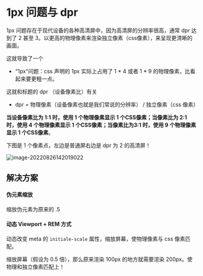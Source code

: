 # 1px 问题与 dpr

1px 问题存在于现代设备的各种高清屏中，因为高清屏的分辨率很高，通常 dpr 达到了 2 甚至 3。以更高的物理像素来渲染独立像素（css像素），来呈现更清晰的画面。

这就导致了一个

- “1px”问题：css 声明的 1px 实际上占用了 1 * 4 或者 1 * 9 的物理像素，比看起来要更粗一点。

这就和标题的 dpr （设备像素比）有关

- dpr = 物理像素（设备像素也就是我们常说的分辨率） / 独立像素（css 像素）

**当设备像素比为 1:1 时，使用 1 个物理像素显示 1 个CSS像素；当像素比为 2:1 时，使用 4 个物理像素显示 1 个CSS像素；当像素比为3:1 时，使用 9 个物理像素显示 1 个CSS像素**。

下图是 1 个像素点，左边是普通屏右边是 dpr 为 2 的高清屏！

![image-20220826142019022](https://liaoyk-markdown.oss-cn-hangzhou.aliyuncs.com/markdownImg/image-20220826142019022.png) 

## 解决方案

#### 伪元素缩放

缩放伪元素为原来的  .5

#### 动态 Viewport + REM 方式

动态改变 meta 的 `initiale-scale` 属性，缩放屏幕，使物理像素与 css 像素匹配。

缩放屏幕（假设为 0.5 倍），那么原来渲染 100px 的地方就需要渲染 200px。使物理和独立像素匹配上！ 